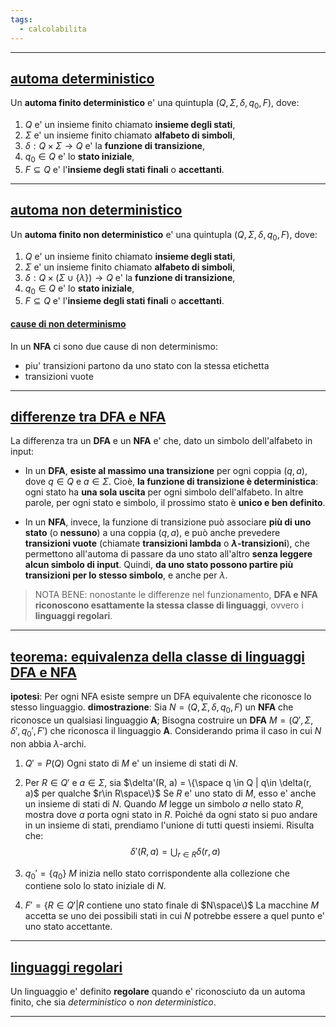 ```yaml
---
tags:
  - calcolabilita
---
```

___
## <u>automa deterministico</u>
Un **automa finito deterministico** e' una quintupla $(Q, \Sigma, \delta, q_0, F)$, dove:
1. $Q$ e' un insieme finito chiamato **insieme degli stati**,
2. $\Sigma$ e' un insieme finito chiamato **alfabeto di simboli**,
3. $\delta : Q\times\Sigma\to Q$ e' la **funzione di transizione**,
4. $q_0 \in Q$ e' lo **stato iniziale**,
5. $F \subseteq Q$ e' l'**insieme degli stati finali** o **accettanti**.
___
## <u>automa non deterministico</u>
Un **automa finito non deterministico** e' una quintupla $(Q, \Sigma, \delta, q_0, F)$, dove:
1. $Q$ e' un insieme finito chiamato **insieme degli stati**,
2. $\Sigma$ e' un insieme finito chiamato **alfabeto di simboli**,
3. $\delta : Q\times(\Sigma\cup\{\lambda\})\to Q$ e' la **funzione di transizione**,
4. $q_0 \in Q$ e' lo **stato iniziale**,
5. $F \subseteq Q$ e' l'**insieme degli stati finali** o **accettanti**.
#### <u>cause di non determinismo</u>
In un **NFA** ci sono due cause di non determinismo:
- piu' transizioni partono da uno stato con la stessa etichetta
- transizioni vuote
___
## <u>differenze tra DFA e NFA</u>
La differenza tra un **DFA** e un **NFA** e' che, dato un simbolo dell'alfabeto in input:

- In un **DFA**, **esiste al massimo una transizione** per ogni coppia $(q,a)$, dove $q\in Q$ e $a \in \Sigma$. Cioè, **la funzione di transizione è deterministica**: ogni stato ha **una sola uscita** per ogni simbolo dell'alfabeto. In altre parole, per ogni stato e simbolo, il prossimo stato è **unico e ben definito**.

- In un **NFA**, invece, la funzione di transizione può associare **più di uno stato** (o **nessuno**) a una coppia $(q,a)$, e può anche prevedere **transizioni vuote** (chiamate **transizioni lambda** o **$\lambda$-transizioni**), che permettono all'automa di passare da uno stato all'altro **senza leggere alcun simbolo di input**. Quindi, **da uno stato possono partire più transizioni per lo stesso simbolo**, e anche per $\lambda$.

> NOTA BENE:
> nonostante le differenze nel funzionamento, **DFA e NFA riconoscono esattamente la stessa classe di linguaggi**, ovvero i **linguaggi regolari**.
____
## <u>teorema: equivalenza della classe di linguaggi DFA e NFA</u>
**ipotesi**: Per ogni NFA esiste sempre un DFA equivalente che riconosce lo stesso linguaggio.
**dimostrazione**:
Sia $N = (Q, \Sigma, \delta, q_0, F$) un **NFA** che riconosce un qualsiasi linguaggio **A**; Bisogna costruire un **DFA** $M = (Q', \Sigma, \delta', q_0', F')$ che riconosca il linguaggio **A**.
Considerando prima il caso in cui $N$ non abbia $\lambda$-archi.

1. $Q' = P(Q)$
   Ogni stato di $M$ e' un insieme di stati di $N$.

2. Per $R \in Q'$ e $a \in \Sigma$, sia $\delta'(R, a) = \{\space q \in Q | q\in \delta(r, a)$ per qualche $r\in R\space\}$
   Se $R$ e' uno stato di $M$, esso e' anche un insieme di stati di $N$.  Quando $M$ legge un simbolo $a$ nello stato $R$, mostra dove $a$ porta ogni stato in $R$. Poiché da ogni stato si puo andare in un insieme di stati, prendiamo l'unione di tutti questi insiemi. Risulta che:
   $$\delta'(R, a) = \bigcup_{r\in R}\delta(r,a)$$
3. $q_0' = \{q_0\}$
   $M$ inizia nello stato corrispondente alla collezione che contiene solo lo stato iniziale di $N$.

4. $F' = \{R\in Q'|R$ contiene uno stato finale di $N\space\}$
   La macchine $M$ accetta se uno dei possibili stati in cui $N$ potrebbe essere a quel punto e' uno stato accettante.
___
## <u>linguaggi regolari</u>
Un linguaggio e' definito **regolare** quando e' riconosciuto da un automa finito, che sia *deterministico* o *non deterministico*.
___
